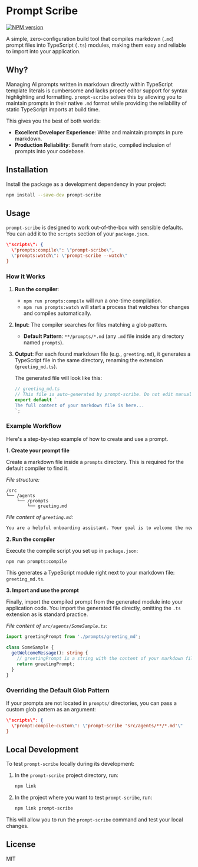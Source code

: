 # Prompt Scribe

[![NPM version](https://img.shields.io/npm/v/prompt-scribe.svg?style=flat)](https://www.npmjs.com/package/prompt-scribe)

A simple, zero-configuration build tool that compiles markdown (`.md`) prompt files into TypeScript (`.ts`) modules, making them easy and reliable to import into your application.

## Why?

Managing AI prompts written in markdown directly within TypeScript template literals is cumbersome and lacks proper editor support for syntax highlighting and formatting. `prompt-scribe` solves this by allowing you to maintain prompts in their native `.md` format while providing the reliability of static TypeScript imports at build time.

This gives you the best of both worlds:
-   **Excellent Developer Experience**: Write and maintain prompts in pure markdown.
-   **Production Reliability**: Benefit from static, compiled inclusion of prompts into your codebase.

## Installation

Install the package as a development dependency in your project:

```bash
npm install --save-dev prompt-scribe
```

## Usage

`prompt-scribe` is designed to work out-of-the-box with sensible defaults. You can add it to the `scripts` section of your `package.json`.

```json
\"scripts\": {
  \"prompts:compile\": \"prompt-scribe\",
  \"prompts:watch\": \"prompt-scribe --watch\"
}
```

### How it Works

1.  **Run the compiler**:
    -   `npm run prompts:compile` will run a one-time compilation.
    -   `npm run prompts:watch` will start a process that watches for changes and compiles automatically.

2.  **Input**: The compiler searches for files matching a glob pattern.
    -   **Default Pattern**: `**/prompts/*.md` (any `.md` file inside any directory named `prompts`).

3.  **Output**: For each found markdown file (e.g., `greeting.md`), it generates a TypeScript file in the same directory, renaming the extension (`greeting_md.ts`).

    The generated file will look like this:

    ```typescript
    // greeting_md.ts
    // This file is auto-generated by prompt-scribe. Do not edit manually.
    export default `
    The full content of your markdown file is here...
    `;
    ```

### Example Workflow

Here's a step-by-step example of how to create and use a prompt.

**1. Create your prompt file**

Create a markdown file inside a `prompts` directory. This is required for the default compiler to find it.

*File structure:*
```
/src
└── /agents
    └── /prompts
        └── greeting.md
```

*File content of `greeting.md`:*
```markdown
You are a helpful onboarding assistant. Your goal is to welcome the new user.
```

**2. Run the compiler**

Execute the compile script you set up in `package.json`:
```bash
npm run prompts:compile
```
This generates a TypeScript module right next to your markdown file: `greeting_md.ts`.

**3. Import and use the prompt**

Finally, import the compiled prompt from the generated module into your application code. You import the generated file directly, omitting the `.ts` extension as is standard practice.

*File content of `src/agents/SomeSample.ts`:*
```typescript
import greetingPrompt from './prompts/greeting_md';

class SomeSample {
  getWelcomeMessage(): string {
    // greetingPrompt is a string with the content of your markdown file.
    return greetingPrompt;
  }
}
```

### Overriding the Default Glob Pattern

If your prompts are not located in `prompts/` directories, you can pass a custom glob pattern as an argument:

```json
\"scripts\": {
  \"prompt:compile-custom\": \"prompt-scribe 'src/agents/**/*.md'\"
}
```

## Local Development

To test `prompt-scribe` locally during its development:

1.  In the `prompt-scribe` project directory, run:
    ```bash
    npm link
    ```
2.  In the project where you want to test `prompt-scribe`, run:
    ```bash
    npm link prompt-scribe
    ```
This will allow you to run the `prompt-scribe` command and test your local changes.

## License

MIT
